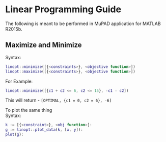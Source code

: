 # Linear Programming Guide
The following is meant to be performed in MuPAD application for MATLAB R2015b.

## Maximize and Minimize

Syntax:
```MATLAB
linopt::minimize([{<constraints>}, <objective function>])
linopt::maximize([{<constraints>}, <objective function>])
```
For Example:
```MATLAB
linopt::minimize([{c1 + c2 <= 6, c2 <= 15}, -c1 - c2])
```
This will return - `[OPTIMAL, {c1 = 0, c2 = 6}, -6]`

To plot the same thing <br>
Syntax:
```MATLAB
k := [{<constraint>}, <obj function>]:
g := linopt::plot_data(k, [x, y]):
plot(g):
```
